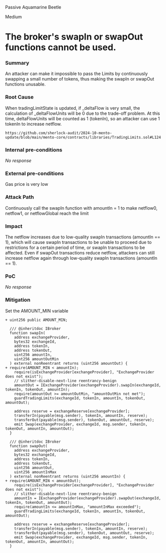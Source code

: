 Passive Aquamarine Beetle

Medium

# The broker's swapIn or swapOut functions cannot be used.

### Summary

An attacker can make it impossible to pass the Limits by continuously swapping a small number of tokens, thus making the swapIn or swapOut functions unusable.

### Root Cause

When tradingLimitState is updated, if _deltaFlow is very small, the calculation of _deltaFlowUnits will be 0 due to the trade-off problem. At this time, deltaFlowUnits will be counted as 1 (tokenIn), so an attacker can use 1 tokenIn to increase netflow.
```solidity
https://github.com/sherlock-audit/2024-10-mento-update/blob/main/mento-core/contracts/libraries/TradingLimits.sol#L124
```

### Internal pre-conditions

_No response_

### External pre-conditions

Gas price is very low

### Attack Path

Continuously call the swapIn function with amountIn = 1 to make netflow0, netflow1, or netflowGlobal reach the limit

### Impact

The netflow increases due to low-quality swapIn transactions (amountIn == 1), which will cause swapIn transactions to be unable to proceed due to restrictions for a certain period of time, or swapIn transactions to be affected. Even if swapOut transactions reduce netflow, attackers can still increase netflow again through low-quality swapIn transactions (amountIn == 1).

### PoC

_No response_

### Mitigation

Set the AMOUNT_MIN variable
```solidity
+ uint256 public AMOUNT_MIN;

  /// @inheritdoc IBroker
  function swapIn(
    address exchangeProvider,
    bytes32 exchangeId,
    address tokenIn,
    address tokenOut,
    uint256 amountIn,
    uint256 amountOutMin
  ) external nonReentrant returns (uint256 amountOut) {
+ require(AMOUNT_MIN < amountIn);
    require(isExchangeProvider[exchangeProvider], "ExchangeProvider does not exist");
    // slither-disable-next-line reentrancy-benign
    amountOut = IExchangeProvider(exchangeProvider).swapIn(exchangeId, tokenIn, tokenOut, amountIn);
    require(amountOut >= amountOutMin, "amountOutMin not met");
    guardTradingLimits(exchangeId, tokenIn, amountIn, tokenOut, amountOut);

    address reserve = exchangeReserve[exchangeProvider];
    transferIn(payable(msg.sender), tokenIn, amountIn, reserve);
    transferOut(payable(msg.sender), tokenOut, amountOut, reserve);
    emit Swap(exchangeProvider, exchangeId, msg.sender, tokenIn, tokenOut, amountIn, amountOut);
  }

  /// @inheritdoc IBroker
  function swapOut(
    address exchangeProvider,
    bytes32 exchangeId,
    address tokenIn,
    address tokenOut,
    uint256 amountOut,
    uint256 amountInMax
  ) external nonReentrant returns (uint256 amountIn) {
+ require(AMOUNT_MIN < amountOut);
    require(isExchangeProvider[exchangeProvider], "ExchangeProvider does not exist");
    // slither-disable-next-line reentrancy-benign
    amountIn = IExchangeProvider(exchangeProvider).swapOut(exchangeId, tokenIn, tokenOut, amountOut);
    require(amountIn <= amountInMax, "amountInMax exceeded");
    guardTradingLimits(exchangeId, tokenIn, amountIn, tokenOut, amountOut);

    address reserve = exchangeReserve[exchangeProvider];
    transferIn(payable(msg.sender), tokenIn, amountIn, reserve);
    transferOut(payable(msg.sender), tokenOut, amountOut, reserve);
    emit Swap(exchangeProvider, exchangeId, msg.sender, tokenIn, tokenOut, amountIn, amountOut);
  }
```